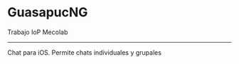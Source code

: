 <h1 id="guasapucng">GuasapucNG</h1>

<p>Trabajo IoP Mecolab</p>

<hr>

<p>Chat para iOS. Permite chats individuales y grupales</p>
